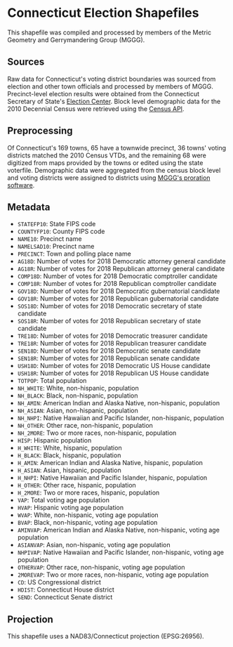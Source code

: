 # Connecticut Election Shapefiles
This shapefile was compiled and processed by members of the Metric Geometry and Gerrymandering Group (MGGG).  

## Sources
Raw data for Connecticut's voting district boundaries was sourced from election and other town officials and processed by members of MGGG. Precinct-level election results were obtained from the Connecticut Secretary of State's [Election Center](https://ctemspublic.pcctg.net/#/home). Block level demographic data for the 2010 Decennial Census were retrieved using the [Census API](https://api.census.gov/data/2010/dec/sf1).

## Preprocessing
Of Connecticut's 169 towns, 65 have a townwide precinct, 36 towns' voting districts matched the 2010 Census VTDs, and the remaining 68 were digitized from maps provided by the towns or edited using the state voterfile. Demographic data were aggregated from the census block level and voting districts were assigned to districts using [MGGG's proration software](https://github.com/mggg/maup).

## Metadata
* `STATEFP10`: State FIPS code
* `COUNTYFP10`: County FIPS code
* `NAME10`: Precinct name
* `NAMELSAD10`: Precinct name
* `PRECINCT`: Town and polling place name
* `AG18D`: Number of votes for 2018 Democratic attorney general candidate
* `AG18R`: Number of votes for 2018 Republican attorney general candidate
* `COMP18D`: Number of votes for 2018 Democratic comptroller candidate
* `COMP18R`: Number of votes for 2018 Republican comptroller candidate
* `GOV18D`: Number of votes for 2018 Democratic gubernatorial candidate
* `GOV18R`: Number of votes for 2018 Republican gubernatorial candidate
* `SOS18D`: Number of votes for 2018 Democratic secretary of state candidate
* `SOS18R`: Number of votes for 2018 Republican secretary of state candidate
* `TRE18D`: Number of votes for 2018 Democratic treasurer candidate
* `TRE18R`: Number of votes for 2018 Republican treasurer candidate
* `SEN18D`: Number of votes for 2018 Democratic senate candidate
* `SEN18R`: Number of votes for 2018 Republican senate candidate
* `USH18D`: Number of votes for 2018 Democratic US House candidate
* `USH18R`: Number of votes for 2018 Republican US House candidate
* `TOTPOP`: Total population 
* `NH_WHITE`: White, non-hispanic, population
* `NH_BLACK`: Black, non-hispanic, population
* `NH_AMIN`: American Indian and Alaska Native, non-hispanic, population
* `NH_ASIAN`: Asian, non-hispanic, population
* `NH_NHPI`: Native Hawaiian and Pacific Islander, non-hispanic, population
* `NH_OTHER`: Other race, non-hispanic, population
* `NH_2MORE`: Two or more races, non-hispanic, population
* `HISP`: Hispanic population
* `H_WHITE`: White, hispanic, population
* `H_BLACK`: Black, hispanic, population
* `H_AMIN`: American Indian and Alaska Native, hispanic, population
* `H_ASIAN`: Asian, hispanic, population
* `H_NHPI`: Native Hawaiian and Pacific Islander, hispanic, population
* `H_OTHER`: Other race, hispanic, population
* `H_2MORE`: Two or more races, hispanic, population
* `VAP`: Total voting age population
* `HVAP`: Hispanic voting age population
* `WVAP`: White, non-hispanic, voting age population
* `BVAP`: Black, non-hispanic, voting age population
* `AMINVAP`: American Indian and Alaska Native, non-hispanic, voting age population
* `ASIANVAP`: Asian, non-hispanic, voting age population
* `NHPIVAP`: Native Hawaiian and Pacific Islander, non-hispanic, voting age population
* `OTHERVAP`: Other race, non-hispanic, voting age population
* `2MOREVAP`: Two or more races, non-hispanic, voting age population
* `CD`: US Congressional district
* `HDIST`: Connecticut House district
* `SEND`: Connecticut Senate district

## Projection
This shapefile uses a NAD83/Connecticut projection (EPSG:26956).
